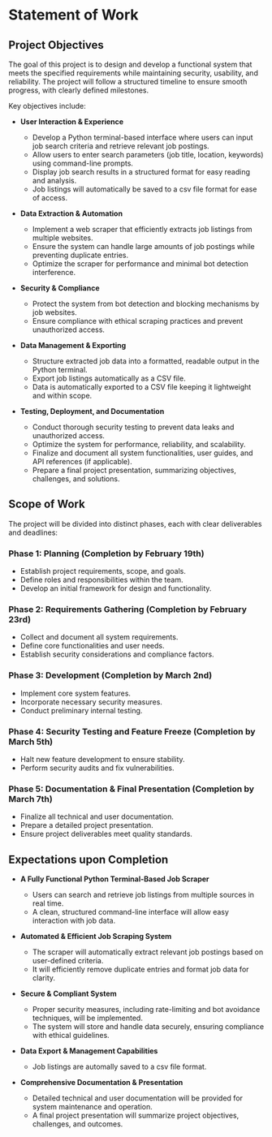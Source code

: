 # Statement of Work

## Project Objectives
The goal of this project is to design and develop a functional system that meets the specified requirements while maintaining security, usability, and reliability. The project will follow a structured timeline to ensure smooth progress, with clearly defined milestones.

Key objectives include:
- **User Interaction & Experience**
  - Develop a Python terminal-based interface where users can input job search criteria and retrieve relevant job postings.
  - Allow users to enter search parameters (job title, location, keywords) using command-line prompts.
  - Display job search results in a structured format for easy reading and analysis.
  - Job listings will automatically be saved to a csv file format for ease of access.

- **Data Extraction & Automation**
  - Implement a web scraper that efficiently extracts job listings from multiple websites.
  - Ensure the system can handle large amounts of job postings while preventing duplicate entries.
  - Optimize the scraper for performance and minimal bot detection interference.
 
- **Security & Compliance**
  - Protect the system from bot detection and blocking mechanisms by job websites.
  - Ensure compliance with ethical scraping practices and prevent unauthorized access.

- **Data Management & Exporting**
  - Structure extracted job data into a formatted, readable output in the Python terminal.
  - Export job listings automatically as a CSV file.
  - Data is automatically exported to a CSV file keeping it lightweight and within scope.

- **Testing, Deployment, and Documentation**
  - Conduct thorough security testing to prevent data leaks and unauthorized access.
  - Optimize the system for performance, reliability, and scalability.
  - Finalize and document all system functionalities, user guides, and API references (if applicable).
  - Prepare a final project presentation, summarizing objectives, challenges, and solutions.

## Scope of Work
The project will be divided into distinct phases, each with clear deliverables and deadlines:

### Phase 1: Planning (Completion by February 19th)
- Establish project requirements, scope, and goals.
- Define roles and responsibilities within the team.
- Develop an initial framework for design and functionality.
  
### Phase 2: Requirements Gathering (Completion by February 23rd)
- Collect and document all system requirements.
- Define core functionalities and user needs.
- Establish security considerations and compliance factors.
  
### Phase 3: Development (Completion by March 2nd)
- Implement core system features.
- Incorporate necessary security measures.
- Conduct preliminary internal testing.
  
### Phase 4: Security Testing and Feature Freeze (Completion by March 5th)
- Halt new feature development to ensure stability.
- Perform security audits and fix vulnerabilities.
  
### Phase 5: Documentation & Final Presentation (Completion by March 7th)
- Finalize all technical and user documentation.
- Prepare a detailed project presentation.
- Ensure project deliverables meet quality standards.

## Expectations upon Completion
- **A Fully Functional Python Terminal-Based Job Scraper**
  - Users can search and retrieve job listings from multiple sources in real time.
  - A clean, structured command-line interface will allow easy interaction with job data.
    
- **Automated & Efficient Job Scraping System**
  - The scraper will automatically extract relevant job postings based on user-defined criteria.
  - It will efficiently remove duplicate entries and format job data for clarity.

- **Secure & Compliant System**
  - Proper security measures, including rate-limiting and bot avoidance techniques, will be implemented.
  - The system will store and handle data securely, ensuring compliance with ethical guidelines.

- **Data Export & Management Capabilities**
  - Job listings are automally saved to a csv file format.
 
- **Comprehensive Documentation & Presentation**
  - Detailed technical and user documentation will be provided for system maintenance and operation.
  - A final project presentation will summarize project objectives, challenges, and outcomes.
